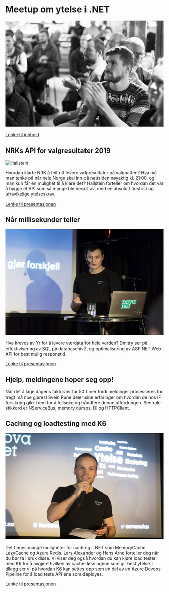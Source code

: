 # Meetup om ytelse i .NET

![Meetup](https://github.com/novanet/fagkvelder/blob/master/20200305/content/Novanet2020-21.jpg)

[Lenke til innhold](https://github.com/novanet/fagkvelder/tree/master/20200305/content)

## NRKs API for valgresultater 2019

![Hallstein](https://github.com/novanet/fagkvelder/blob/master/20200305/content/2020-19.jpg)

Hvordan klarte NRK å feilfritt levere valgresultater på valgnatten? Hva må man tenke på når hele Norge skal inn på nettsiden nøyaktig kl. 21:00, og man kun får én mulighet til å klare det? Hallstein forteller om hvordan det var å bygge et API som så mange ble berørt av, med en absolutt tidsfrist og ufravikelige ytelseskrav.

[Lenke til presentasjonen](https://github.com/novanet/fagkvelder/tree/master/20200305/content/Valgresultater.pdf)


## Når millisekunder teller

![Dmitry](https://github.com/novanet/fagkvelder/blob/master/20200305/content/2020-24.jpg)

Hva kreves av Yr for å levere værdata for hele verden? Dmitry ser på effektivisering av SQL på databasenivå, og optimalisering av ASP.NET Web API for best mulig responstid.

[Lenke til presentasjonen](https://github.com/novanet/fagkvelder/tree/master/20200305/content/MillisekundeneTeller.pdf)

## Hjelp, meldingene hoper seg opp!

Når det å lage dagens fakturaer tar 50 timer fordi meldinger prosesseres for tregt må noe gjøres! Svein Rune deler sine erfaringer om hvordan de hos IF forsikring gikk frem for å feilsøke og håndtere denne utfordringen. Sentrale stikkord er NServiceBus, memory dumps, DI og HTTPClient.

## Caching og loadtesting med K6

![Hallstein](https://github.com/novanet/fagkvelder/blob/master/20200305/content/2020-12.jpg)

Det finnes mange muligheter for caching i .NET som MemoryCache, LazyCache og Azure Redis. Lars Alexander og Hans Arne forteller deg når du bør ta i bruk disse. Vi viser deg også hvordan du kan kjøre load tester med K6 for å avgjøre hvilken av cache-løsningene som gir best ytelse. I tillegg ser vi på hvordan K6 kan settes opp som en del av en Azure Devops Pipeline for å load teste API'ene som deployes.

[Lenke til presentasjonen](https://github.com/novanet/fagkvelder/tree/master/20200305/content/CachingK6.pdf)

